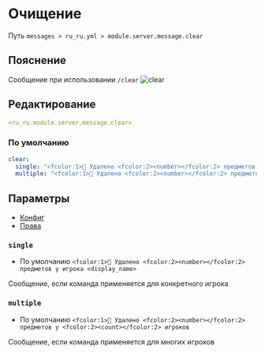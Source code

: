 # Очищение
Путь `messages > ru_ru.yml > module.server.message.clear`

## Пояснение
Сообщение при использовании `/clear`
![clear](/clear.png)

## Редактирование
```yaml
<ru_ru.module.server.message.clear>
```

### По умолчанию
```yaml
clear:
  single: "<fcolor:1>🌊 Удалено <fcolor:2><number></fcolor:2> предметов у игрока <display_name>"
  multiple: "<fcolor:1>🌊 Удалено <fcolor:2><number></fcolor:2> предметов у <fcolor:2><count></fcolor:2> игроков"
```

## Параметры

- [Конфиг](/en/config/module/server/message/clear/)
- [Права](/en/permissions/module/server/message/clear/)

### `single`
- По умолчанию `<fcolor:1>🌊 Удалено <fcolor:2><number></fcolor:2> предметов у игрока <display_name>`

Сообщение, если команда применяется для конкретного игрока

### `multiple`
- По умолчанию `<fcolor:1>🌊 Удалено <fcolor:2><number></fcolor:2> предметов у <fcolor:2><count></fcolor:2> игроков`

Сообщение, если команда применяется для многих игроков